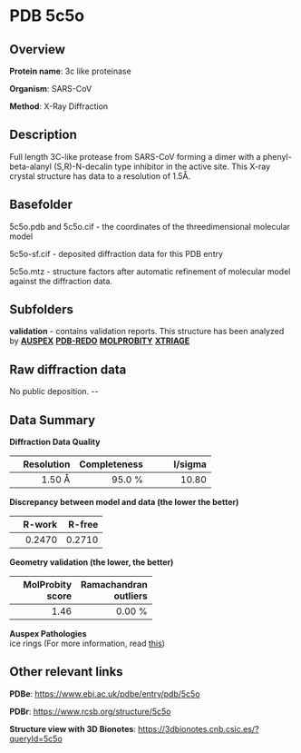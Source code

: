 # PDB 5c5o

## Overview

**Protein name**: 3c like proteinase

**Organism**: SARS-CoV

**Method**: X-Ray Diffraction

## Description

Full length 3C-like protease from SARS-CoV forming a dimer with a phenyl-beta-alanyl (S,R)-N-decalin type inhibitor in the active site. This X-ray crystal structure has data to a resolution of 1.5Å.

## Basefolder

5c5o.pdb and 5c5o.cif - the coordinates of the threedimensional molecular model

5c5o-sf.cif - deposited diffraction data for this PDB entry

5c5o.mtz - structure factors after automatic refinement of molecular model against the diffraction data.

## Subfolders





**validation** - contains validation reports. This structure has been analyzed by [**AUSPEX**](https://github.com/thorn-lab/coronavirus_structural_task_force/tree/master/pdb/3c_like_proteinase/SARS-CoV/5c5o/validation/auspex) [**PDB-REDO**](https://github.com/thorn-lab/coronavirus_structural_task_force/tree/master/pdb/3c_like_proteinase/SARS-CoV/5c5o/validation/pdb-redo) [**MOLPROBITY**](https://github.com/thorn-lab/coronavirus_structural_task_force/tree/master/pdb/3c_like_proteinase/SARS-CoV/5c5o/validation/molprobity) [**XTRIAGE**](https://github.com/thorn-lab/coronavirus_structural_task_force/blob/master/pdb/3c_like_proteinase/SARS-CoV/5c5o/validation/Xtriage_output.log)  



## Raw diffraction data

No public deposition. --<br> 

## Data Summary
**Diffraction Data Quality**

|   | Resolution | Completeness| I/sigma |
|---|-------------:|----------------:|--------------:|
|   |1.50 Å|95.0  %|<img width=50/>10.80|

**Discrepancy between model and data (the lower the better)**

|   | **R-work**| **R-free**   
|---|-------------:|----------------:|           
||  0.2470|  0.2710|

**Geometry validation (the lower, the better)**

|   |**MolProbity<br>score**| **Ramachandran<br>outliers** 
|---|-------------:|----------------:|
||  1.46|  0.00 %|

**Auspex Pathologies**<br> ice rings (For more information, read [this](https://github.com/thorn-lab/coronavirus_structural_task_force/blob/master/pdb/3c_like_proteinase/SARS-CoV/5c5o/validation/auspex/5c5o_auspex_comments.txt))

 



## Other relevant links 
**PDBe**:  https://www.ebi.ac.uk/pdbe/entry/pdb/5c5o
 
**PDBr**: https://www.rcsb.org/structure/5c5o 

**Structure view with 3D Bionotes**: https://3dbionotes.cnb.csic.es/?queryId=5c5o

